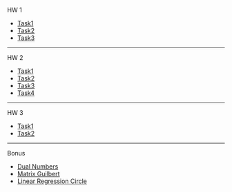 HW 1

- [Task1](/HW1/Task1/Task1.md)
- [Task2](/HW1/Task2/Task2.md)
- [Task3](/HW1/Task3/Task3.md)

---

HW 2

- [Task1](/HW2/Task1/Task1.pdf)
- [Task2](/HW2/Task2/Task2.pdf)
- [Task3](/HW2/Task3/Task3.pdf)
- [Task4](/HW2/Task4/Task4.md)

---

HW 3

- [Task1](/HW3/Task1/Task1.md)
- [Task2](/HW3/Task2/Task2.md)

---

Bonus

- [Dual Numbers](/Bonus/Dual%20Numbers/)
- [Matrix Guilbert](/Bonus/MatrixGuilbert/)
- [Linear Regression Circle](/Bonus/LinearRegressionCircle/)
